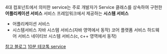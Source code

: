 4대 컴포넌트에서 의미한 service는 주로 개발자가 Service 클래스를 상속하여 구현한 **어플리케이션 서비스**
서비스 프레임워크에서 제공하는 **시스템 서비스**


- 어플리케이션 서비스
- 시스템서비스
	자바 시스템 서비스(자바 영역에서 동작)
		코어 플랫폼 서비스
		하드웨어 서비스
	네이티브 시스템 서비스(c, c++ 영역에서 동작)


[참고 블로그](https://alnova2.tistory.com/1106)
[10분 테코톡 service](https://www.youtube.com/watch?v=GnQu_KW3suI)